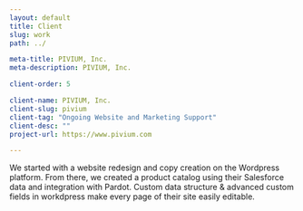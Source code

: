 ```yaml
---
layout: default
title: Client
slug: work
path: ../

meta-title: PIVIUM, Inc.
meta-description: PIVIUM, Inc.

client-order: 5

client-name: PIVIUM, Inc.
client-slug: pivium
client-tag: "Ongoing Website and Marketing Support"
client-desc: ""
project-url: https://www.pivium.com

---
```

<p>We started with a website redesign and copy creation on the Wordpress platform. From there, we created a product catalog using their Salesforce data and integration with Pardot. Custom data structure & advanced custom fields in workdpress make every page of their site easily editable.</p>